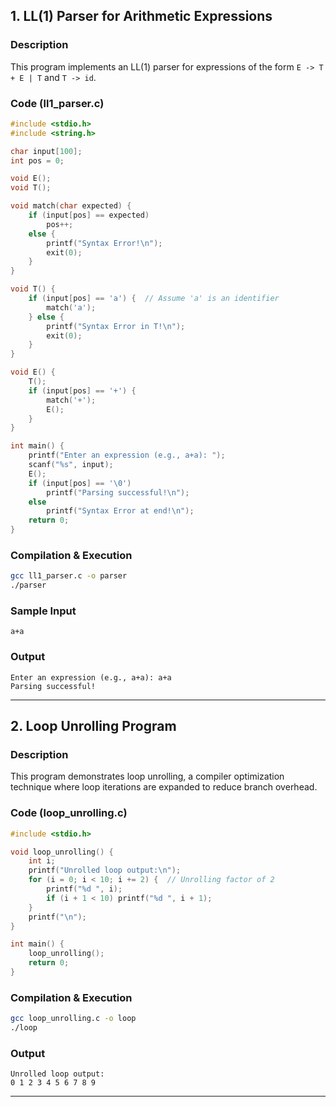 ## 1. LL(1) Parser for Arithmetic Expressions

### **Description**
This program implements an LL(1) parser for expressions of the form `E -> T + E | T` and `T -> id`.

### **Code (ll1_parser.c)**
```c
#include <stdio.h>
#include <string.h>

char input[100];
int pos = 0;

void E();
void T();

void match(char expected) {
    if (input[pos] == expected)
        pos++;
    else {
        printf("Syntax Error!\n");
        exit(0);
    }
}

void T() {
    if (input[pos] == 'a') {  // Assume 'a' is an identifier
        match('a');
    } else {
        printf("Syntax Error in T!\n");
        exit(0);
    }
}

void E() {
    T();
    if (input[pos] == '+') {
        match('+');
        E();
    }
}

int main() {
    printf("Enter an expression (e.g., a+a): ");
    scanf("%s", input);
    E();
    if (input[pos] == '\0')
        printf("Parsing successful!\n");
    else
        printf("Syntax Error at end!\n");
    return 0;
}
```

### **Compilation & Execution**
```bash
gcc ll1_parser.c -o parser
./parser
```

### **Sample Input**
```
a+a
```

### **Output**
```
Enter an expression (e.g., a+a): a+a
Parsing successful!
```

---

## 2. Loop Unrolling Program

### **Description**
This program demonstrates loop unrolling, a compiler optimization technique where loop iterations are expanded to reduce branch overhead.

### **Code (loop_unrolling.c)**
```c
#include <stdio.h>

void loop_unrolling() {
    int i;
    printf("Unrolled loop output:\n");
    for (i = 0; i < 10; i += 2) {  // Unrolling factor of 2
        printf("%d ", i);
        if (i + 1 < 10) printf("%d ", i + 1);
    }
    printf("\n");
}

int main() {
    loop_unrolling();
    return 0;
}
```

### **Compilation & Execution**
```bash
gcc loop_unrolling.c -o loop
./loop
```

### **Output**
```
Unrolled loop output:
0 1 2 3 4 5 6 7 8 9
```
---


